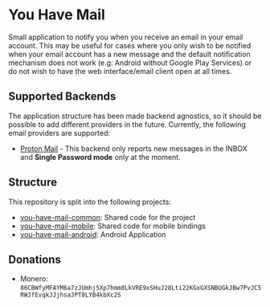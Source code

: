 # You Have Mail

Small application to notify you when you receive an email in your email account. This may be useful for cases where
you only wish to be notified when your email account has a new message and the default notification mechanism 
does not work (e.g: Android without Google Play Services) or do not wish to have the web interface/email client open at
all times.

## Supported Backends

The application structure has been made backend agnostics, so it should be possible to add different providers in the 
future. Currently, the following email providers are supported:

* [Proton Mail](https://mail.proton.me) - This backend only reports new messages in the INBOX and **Single Password mode** only at the moment.

## Structure 

This repository is split into the following projects:

* [you-have-mail-common](you-have-mail-common): Shared code for the project
* [you-have-mail-mobile](you-have-mail-mobile): Shared code for mobile bindings
* [you-have-mail-android](you-have-mail-android): Android Application


## Donations

* Monero: `86CBWfyMFAYM6a7zJUmhj5Xp7hmm8LkVRE9xSHuJ28Lti22KGxGXSNBUGkJBw7PvJC5RWJfEvqkJJjhsaJPT8LYB4kbXc2S`
